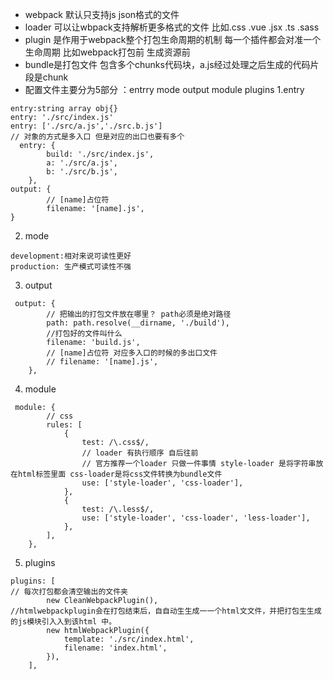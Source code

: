 - webpack 默认只支持js json格式的文件
- loader 可以让wbpack支持解析更多格式的文件 比如.css .vue .jsx .ts .sass
- plugin 是作用于webpack整个打包生命周期的机制 每一个插件都会对准一个生命周期 比如webpack打包前 生成资源前
- bundle是打包文件 包含多个chunks代码块，a.js经过处理之后生成的代码片段是chunk
- 配置文件主要分为5部分 ：entrry mode output module plugins
1.entry
```
entry:string array obj{}
entry: './src/index.js'
entry: ['./src/a.js','./src.b.js']
// 对象的方式是多入口 但是对应的出口也要有多个
  entry: {
        build: './src/index.js',
        a: './src/a.js',
        b: './src/b.js',
    },
output: {
        // [name]占位符
        filename: '[name].js',
}

```
2. mode
```
development:相对来说可读性更好
production: 生产模式可读性不强
```
3. output
```
 output: {
        // 把输出的打包文件放在哪里？ path必须是绝对路径
        path: path.resolve(__dirname, './build'),
        //打包好的文件叫什么
        filename: 'build.js',
        // [name]占位符 对应多入口的时候的多出口文件
        // filename: '[name].js',
    }, 
```
4. module
```
 module: {
        // css
        rules: [
            {
                test: /\.css$/,
                // loader 有执行顺序 自后往前
                // 官方推荐一个loader 只做一件事情 style-loader 是将字符串放在html标签里面 css-loader是将css文件转换为bundle文件
                use: ['style-loader', 'css-loader'],
            },
            {
                test: /\.less$/,
                use: ['style-loader', 'css-loader', 'less-loader'],
            },
        ],
    },
```
5. plugins
```
plugins: [
// 每次打包都会清空输出的文件夹 
        new CleanWebpackPlugin(),
//htmlwebpackplugin会在打包结束后，⾃自动⽣生成⼀一个html⽂文件，并把打包⽣生成的js模块引⼊入到该html 中。
        new htmlWebpackPlugin({
            template: './src/index.html',
            filename: 'index.html',
        }),
    ],
```
















